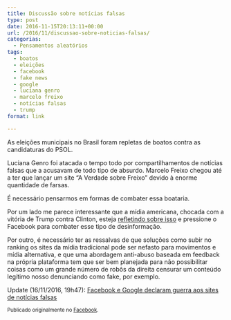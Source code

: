 ```yaml
---
title: Discussão sobre notícias falsas
type: post
date: 2016-11-15T20:13:11+00:00
url: /2016/11/discussao-sobre-noticias-falsas/
categorias:
  - Pensamentos aleatórios
tags:
  - boatos
  - eleições
  - facebook
  - fake news
  - google
  - luciana genro
  - marcelo freixo
  - notícias falsas
  - trump
format: link

---
```

As eleições municipais no Brasil foram repletas de boatos contra as candidaturas do PSOL.

Luciana Genro foi atacada o tempo todo por compartilhamentos de notícias falsas que a acusavam de todo tipo de absurdo. Marcelo Freixo chegou até a ter que lançar um site “A Verdade sobre Freixo” devido à enorme quantidade de farsas.

É necessário pensarmos em formas de combater essa boataria.

Por um lado me parece interessante que a mídia americana, chocada com a vitória de Trump contra Clinton, esteja [refletindo sobre isso][1] e pressione o Facebook para combater esse tipo de desinformação.

Por outro, é necessário ter as ressalvas de que soluções como subir no ranking os sites da mídia tradicional pode ser nefasto para movimentos e mídia alternativa, e que uma abordagem anti-abuso baseada em feedback na própria plataforma tem que ser bem planejada para não possibilitar coisas como um grande número de robôs da direita censurar um conteúdo legítimo nosso denunciando como fake, por exemplo.

Update (16/11/2016, 19h47): [Facebook e Google declaram guerra aos sites de notícias falsas][2]

<small>Publicado originalmente no <a href="https://www.facebook.com/timadeira/posts/10211212121277656">Facebook</a>.</small>

 [1]: http://www.nytimes.com/2016/11/15/opinion/mark-zuckerberg-is-in-denial.html
 [2]: http://brasil.elpais.com/brasil/2016/11/15/tecnologia/1479201313_967124.html?id_externo_rsoc=FB_BR_CM
